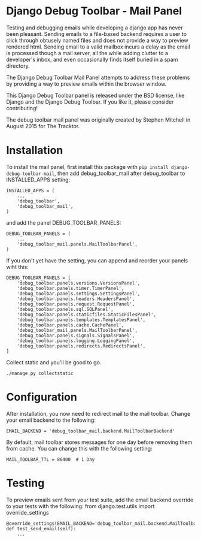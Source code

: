 
Django Debug Toolbar - Mail Panel
===============================

Testing and debugging emails while developing a django app has never been pleasant.  Sending emails to a file-based backend requires a user to click through obtusely named files and does not provide a way to preview rendered html.  Sending email to a valid mailbox incurs a delay as the email is processed though a mail server, all the while adding clutter to a developer's inbox, and even occasionally finds itself buried in a spam directory.

The Django Debug Toolbar Mail Panel attempts to address these problems by providing a way to preview emails within the browser window.

This Django Debug Toolbar panel is released under the BSD license, like Django
and the Django Debug Toolbar. If you like it, please consider contributing!

The debug toolbar mail panel was originally created by Stephen Mitchell
in August 2015 for The Tracktor.


Installation
============

To install the mail panel, first install this package with `pip install django-debug-toolbar-mail`, then add debug_toolbar_mail after debug_toolbar to INSTALLED_APPS setting:

    INSTALLED_APPS = (
        ...
        'debug_toolbar',
        'debug_toolbar_mail',
    )

and add the panel DEBUG_TOOLBAR_PANELS:

    DEBUG_TOOLBAR_PANELS = (
        ...
        'debug_toolbar_mail.panels.MailToolbarPanel',
    )


If you don't yet have the setting, you can append and reorder your panels wiht this:

    DEBUG_TOOLBAR_PANELS = [
        'debug_toolbar.panels.versions.VersionsPanel',
        'debug_toolbar.panels.timer.TimerPanel',
        'debug_toolbar.panels.settings.SettingsPanel',
        'debug_toolbar.panels.headers.HeadersPanel',
        'debug_toolbar.panels.request.RequestPanel',
        'debug_toolbar.panels.sql.SQLPanel',
        'debug_toolbar.panels.staticfiles.StaticFilesPanel',
        'debug_toolbar.panels.templates.TemplatesPanel',
        'debug_toolbar.panels.cache.CachePanel',
        'debug_toolbar_mail.panels.MailToolbarPanel',
        'debug_toolbar.panels.signals.SignalsPanel',
        'debug_toolbar.panels.logging.LoggingPanel',
        'debug_toolbar.panels.redirects.RedirectsPanel',
    ]


Collect static and you'll be good to go.

    ./manage.py collectstatic


Configuration
=============

After installation, you now need to redirect mail to the mail toolbar.  Change your email backend to the following:

    EMAIL_BACKEND = 'debug_toolbar_mail.backend.MailToolbarBackend'


By default, mail toolbar stores messages for one day before removing them from cache.  You can change this with the following setting:

    MAIL_TOOLBAR_TTL = 86400  # 1 Day

Testing
=======

To preview emails sent from your test suite, add the email backend override to your tests with the following:
from django.test.utils import override_settings

    @override_settings(EMAIL_BACKEND='debug_toolbar_mail.backend.MailToolbarBackend')
    def test_send_email(self):
        ...

